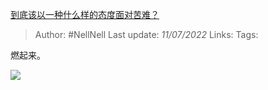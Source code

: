[到底该以一种什么样的态度面对苦难？](https://www.zhihu.com/question/541031407/answer/2563705188)

>Author: #NellNell
>Last update: *11/07/2022*
>Links:
>Tags:

燃起来。

![](https://pic4.zhimg.com/50/v2-e6c949e0fe6f893b2dace6f34b3633e9_720w.jpg?source=1940ef5c)

